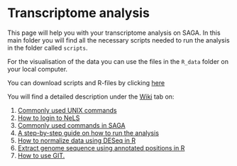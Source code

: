# Transcriptome analysis

This page will help you with your transcriptome analysis on SAGA. In this main folder you will find all the necessary scripts needed to run the analysis in the folder called `scripts`.

For the visualisation of the data you can use the files in the `R_data` folder on your local computer.

You can download scripts and R-files by clicking [here](https://github.com/VirVar-project/Transcriptomics/archive/refs/heads/main.zip)

You will find a detailed description under the [Wiki](https://github.com/VirVar-project/Transcriptomics/wiki) tab on:

1. [Commonly used UNIX commands][1]
2. [How to login to NeLS][2]
3. [Commonly used commands in SAGA][3]
4. [A step-by-step guide on how to run the analysis][4]
5. [How to normalize data using DESeq in R][5]
6. [Extract genome sequence using annotated positions in R][6]
7. [How to use GIT.][7]

[1]:https://github.com/VirVar-project/Transcriptomics/wiki#1-unix
[2]:https://github.com/VirVar-project/Transcriptomics/wiki#2-nels
[3]:https://github.com/VirVar-project/Transcriptomics/wiki#3-saga
[4]:https://github.com/VirVar-project/Transcriptomics/wiki#4-virvar-transcriptomics
[5]:https://github.com/VirVar-project/Transcriptomics/wiki#5-r---normalize-and-visualize-data
[6]:https://github.com/VirVar-project/Transcriptomics/wiki#6-r---extract-genome-sequences-from-annotations
[7]:https://github.com/VirVar-project/Transcriptomics/wiki#7-git

